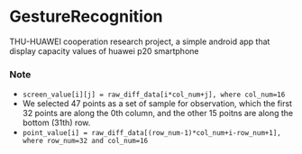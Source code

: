 # GestureRecognition
THU-HUAWEI cooperation research project, a simple android app that display capacity values of huawei p20 smartphone
### Note
- `screen_value[i][j] = raw_diff_data[i*col_num+j], where col_num=16`
- We selected 47 points as a set of sample for observation, which the first 32 points are along the 0th column, and the other 15 poitns are along the bottom (31th) row.
- `point_value[i] = raw_diff_data[(row_num-1)*col_num+i-row_num+1], where row_num=32 and col_num=16`
